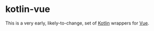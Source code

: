 # kotlin-vue

This is a very early, likely-to-change, set of [Kotlin](https://kotlinlang.org) wrappers for [Vue](https://vuejs.org).